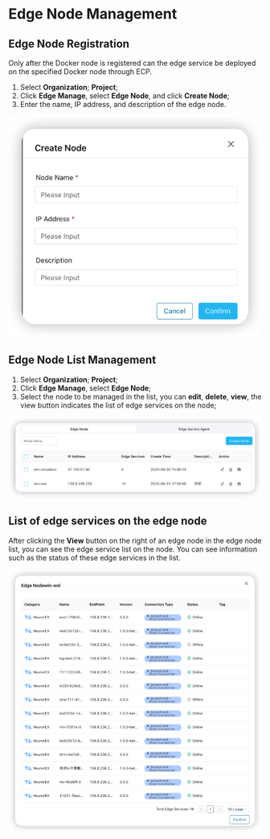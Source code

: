 # Edge Node Management

## Edge Node Registration
Only after the Docker node is registered can the edge service be deployed on the specified Docker node through ECP.

1. Select **Organization**; **Project**;
2. Click **Edge Manage**, select **Edge Node**, and click **Create Node**;
3. Enter the name, IP address, and description of the edge node.

![docker_node_registry](./_assets/docker_node_registry.png)


## Edge Node List Management
1. Select **Organization**; **Project**;
2. Click **Edge Manage**, select **Edge Node**;
3. Select the node to be managed in the list, you can **edit**, **delete**, **view**, the view button indicates the list of edge services on the node;

![docker_node_list](./_assets/docker_node_list.png)


## List of edge services on the edge node
After clicking the **View** button on the right of an edge node in the edge node list, you can see the edge service list on the node.
You can see information such as the status of these edge services in the list.

![docker_node_service_list](./_assets/docker_node_edge_service_list.png)
 












